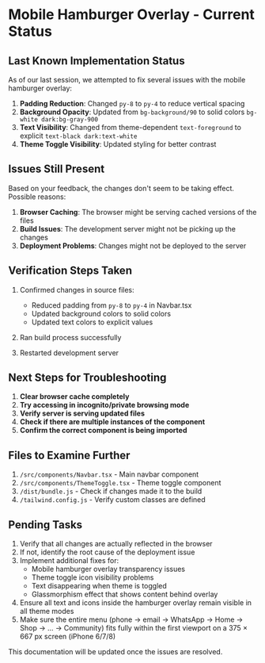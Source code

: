 # Mobile Hamburger Overlay - Current Status

## Last Known Implementation Status

As of our last session, we attempted to fix several issues with the mobile hamburger overlay:

1. **Padding Reduction**: Changed `py-8` to `py-4` to reduce vertical spacing
2. **Background Opacity**: Updated from `bg-background/90` to solid colors `bg-white dark:bg-gray-900`
3. **Text Visibility**: Changed from theme-dependent `text-foreground` to explicit `text-black dark:text-white`
4. **Theme Toggle Visibility**: Updated styling for better contrast

## Issues Still Present

Based on your feedback, the changes don't seem to be taking effect. Possible reasons:

1. **Browser Caching**: The browser might be serving cached versions of the files
2. **Build Issues**: The development server might not be picking up the changes
3. **Deployment Problems**: Changes might not be deployed to the server

## Verification Steps Taken

1. Confirmed changes in source files:
   - Reduced padding from `py-8` to `py-4` in Navbar.tsx
   - Updated background colors to solid colors
   - Updated text colors to explicit values
   
2. Ran build process successfully
3. Restarted development server

## Next Steps for Troubleshooting

1. **Clear browser cache completely**
2. **Try accessing in incognito/private browsing mode**
3. **Verify server is serving updated files**
4. **Check if there are multiple instances of the component**
5. **Confirm the correct component is being imported**

## Files to Examine Further

1. `/src/components/Navbar.tsx` - Main navbar component
2. `/src/components/ThemeToggle.tsx` - Theme toggle component  
3. `/dist/bundle.js` - Check if changes made it to the build
4. `/tailwind.config.js` - Verify custom classes are defined

## Pending Tasks

1. Verify that all changes are actually reflected in the browser
2. If not, identify the root cause of the deployment issue
3. Implement additional fixes for:
   - Mobile hamburger overlay transparency issues
   - Theme toggle icon visibility problems
   - Text disappearing when theme is toggled
   - Glassmorphism effect that shows content behind overlay
4. Ensure all text and icons inside the hamburger overlay remain visible in all theme modes
5. Make sure the entire menu (phone → email → WhatsApp → Home → Shop → … → Community) fits fully within the first viewport on a 375 × 667 px screen (iPhone 6/7/8)

This documentation will be updated once the issues are resolved.